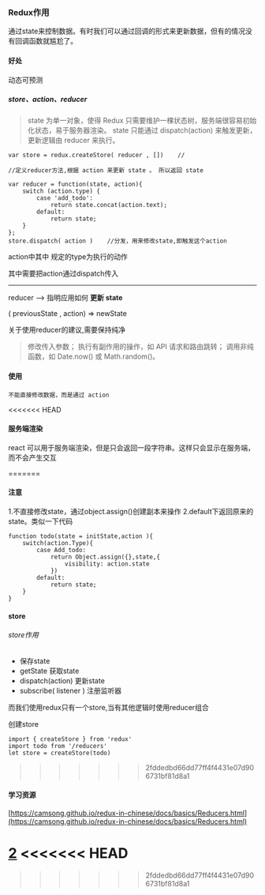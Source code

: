 ### Redux作用

通过state来控制数据。有时我们可以通过回调的形式来更新数据，但有的情况没有回调函数就尴尬了。

#### 好处

动态可预测


##### store、action、reducer

> state 为单一对象，使得 Redux 只需要维护一棵状态树，服务端很容易初始化状态，易于服务器渲染。
> state 只能通过 dispatch(action) 来触发更新，更新逻辑由 reducer 来执行。

	var store = redux.createStore( reducer , [])	//
	
	//定义reducer方法,根据 action 来更新 state 。 所以返回 state

	var reducer = function(state, action){
	    switch (action.type) {
	        case 'add_todo':
	            return state.concat(action.text);
	        default:
	            return state;
	    }
	};
	store.dispatch( action )	//分发，用来修改state,即触发这个action


action中其中 规定的type为执行的动作

其中需要把action通过dispatch传入


---

reducer --> 指明应用如何 <b>更新 state</b>

( previousState , action) => newState



 关于使用reducer的建议,需要保持纯净
> 修改传入参数；
> 执行有副作用的操作，如 API 请求和路由跳转；
> 调用非纯函数，如 Date.now() 或 Math.random()。



#### 使用

	不能直接修改数据，而是通过 action
	
<<<<<<< HEAD
	
#### 服务端渲染

react 可以用于服务端渲染，但是只会返回一段字符串。这样只会显示在服务端，而不会产生交互


=======
#### 注意

1.不直接修改state，通过object.assign()创建副本来操作
2.default下返回原来的state。类似一下代码

	
	function todo(state = initState,action ){ 
		switch(action.Type){
			case Add_todo: 
				return Object.assign({},state,{
					visibility: action.state
				})
			default:
				return state;
		}
	} 

#### store

###### store作用
* 保存state
* getState 获取state
* dispatch(action) 更新state
* subscribe( listener ) 注册监听器

而我们使用redux只有一个store,当有其他逻辑时使用reducer组合 

创建store

	import { createStore } from 'redux'
	import todo from '/reducers'
	let store = createStore(todo)
>>>>>>> 2fddedbd66dd77ff4f4431e07d906731bf81d8a1
#### 学习资源
[https://camsong.github.io/redux-in-chinese/docs/basics/Reducers.html](https://camsong.github.io/redux-in-chinese/docs/basics/Reducers.html)

[2](http://www.jianshu.com/p/3334467e4b32)
<<<<<<< HEAD
=======
	
>>>>>>> 2fddedbd66dd77ff4f4431e07d906731bf81d8a1
